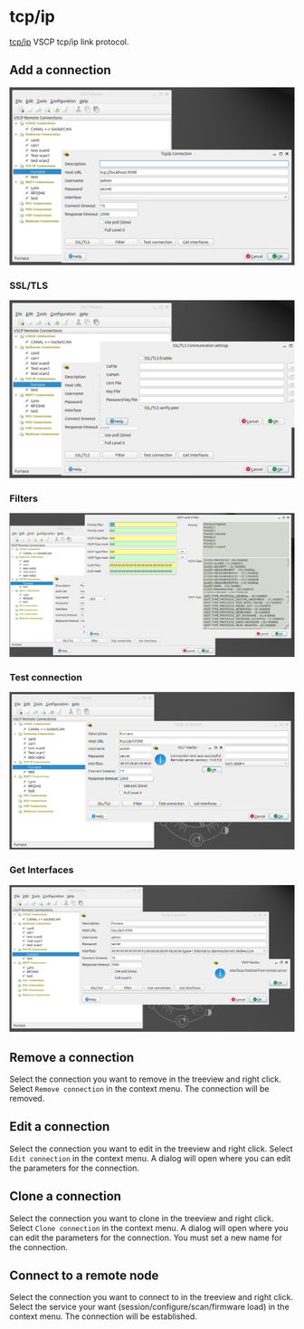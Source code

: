 # tcp/ip

[tcp/ip](https://grodansparadis.github.io/vscp-doc-spec/#/./vscp_over_tcp_ip)  VSCP tcp/ip link protocol.

## Add a connection

![](./images/add_connection_tcpip.png)

### SSL/TLS

![](./images/add_connection_tcpip_tls.png)

### Filters
![](./images/add_connection_tcpip_filter.png)

### Test connection
![](./images/add_connection_tcpip_test.png)

### Get Interfaces
![](./images/add_connection_tcpip_interfaces.png)

## Remove a connection

Select the connection you want to remove in the treeview and right click. Select `Remove connection` in the context menu. The connection will be removed.

## Edit a connection

Select the connection you want to edit in the treeview and right click. Select `Edit connection` in the context menu. A dialog will open where you can edit the parameters for the connection.

## Clone a connection

Select the connection you want to clone in the treeview and right click. Select `Clone connection` in the context menu. A dialog will open where you can edit the parameters for the connection. You must set a new name for the connection.

## Connect to a remote node

Select the connection you want to connect to in the treeview and right click. Select the service your want (session/configure/scan/firmware load) in the context menu. The connection will be established.

